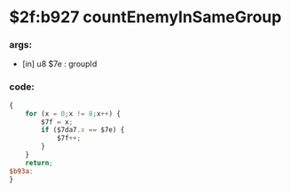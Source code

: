 ﻿
# $2f:b927 countEnemyInSameGroup

### args:
+	[in] u8 $7e : groupId

### code:
```js
{
	for (x = 0;x != 8;x++) {
		$7f = x;
		if ($7da7.x == $7e) {
			$7f++;
		}
	}
	return;
$b93a:
}
```


